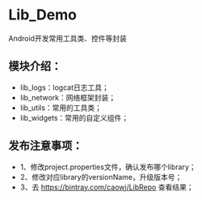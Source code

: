 # Lib_Demo
Android开发常用工具类、控件等封装


## 模块介绍：

- lib_logs：logcat日志工具；
- lib_network：网络框架封装；
- lib_utils：常用的工具类；
- lib_widgets：常用的自定义组件；

## 发布注意事项：
- 1、修改project.properties文件，确认发布哪个library；
- 2、修改对应library的versionName，升级版本号；
- 3、去 https://bintray.com/caowj/LibRepo  查看结果；